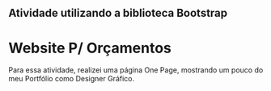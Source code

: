 ## Atividade utilizando a biblioteca Bootstrap

# Website P/ Orçamentos

Para essa atividade, realizei uma página One Page, mostrando um pouco do meu Portfólio como Designer Gráfico.

